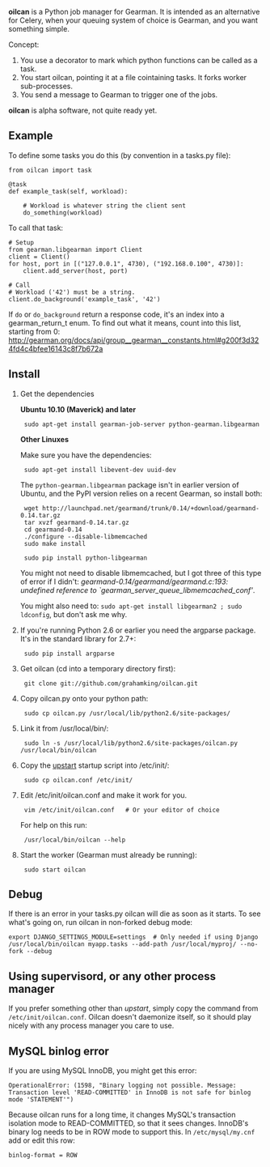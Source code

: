 
**oilcan** is a Python job manager for Gearman. It is intended as an alternative for Celery, when your queuing system of choice is Gearman, and you want something simple.

Concept:

 1. You use a decorator to mark which python functions can be called as a task.
 2. You start oilcan, pointing it at a file cointaining tasks. It forks worker sub-processes.
 3. You send a message to Gearman to trigger one of the jobs.

**oilcan** is alpha software, not quite ready yet.

## Example ##

To define some tasks you do this (by convention in a tasks.py file):

    from oilcan import task

    @task
    def example_task(self, workload):

        # Workload is whatever string the client sent
        do_something(workload)

To call that task:

    # Setup
    from gearman.libgearman import Client
    client = Client()
    for host, port in [("127.0.0.1", 4730), ("192.168.0.100", 4730)]:
        client.add_server(host, port)

    # Call
    # Workload ('42') must be a string. 
    client.do_background('example_task', '42')

If `do` or `do_background` return a response code, it's an index into a gearman_return_t enum. To find out what it means, count into this list, starting from 0: http://gearman.org/docs/api/group__gearman__constants.html#g200f3d324fd4c4bfee16143c8f7b672a

## Install ##

1. Get the dependencies 

    **Ubuntu 10.10 (Maverick) and later**

        sudo apt-get install gearman-job-server python-gearman.libgearman

    **Other Linuxes**

    Make sure you have the dependencies: 
    
        sudo apt-get install libevent-dev uuid-dev

    The `python-gearman.libgearman` package isn't in earlier version of Ubuntu, and the PyPI version relies on a recent Gearman, so install both:

        wget http://launchpad.net/gearmand/trunk/0.14/+download/gearmand-0.14.tar.gz
        tar xvzf gearmand-0.14.tar.gz
        cd gearmand-0.14
        ./configure --disable-libmemcached
        sudo make install

        sudo pip install python-libgearman

    You might not need to disable libmemcached, but I got three of this type of error if I didn't: _gearmand-0.14/gearmand/gearmand.c:193: undefined reference to `gearman_server_queue_libmemcached_conf'_.

    You might also need to: `sudo apt-get install libgearman2 ; sudo ldconfig`, but don't ask me why.

2. If you're running Python 2.6 or earlier you need the argparse package. It's in the standard library for 2.7+:

        sudo pip install argparse

3. Get oilcan (cd into a temporary directory first):

        git clone git://github.com/grahamking/oilcan.git
    
4. Copy oilcan.py onto your python path:

        sudo cp oilcan.py /usr/local/lib/python2.6/site-packages/
    
5. Link it from /usr/local/bin/:

        sudo ln -s /usr/local/lib/python2.6/site-packages/oilcan.py /usr/local/bin/oilcan

6. Copy the [upstart](http://upstart.ubuntu.com/) startup script into /etc/init/:

        sudo cp oilcan.conf /etc/init/

7. Edit /etc/init/oilcan.conf and make it work for you. 

        vim /etc/init/oilcan.conf   # Or your editor of choice

    For help on this run:

        /usr/local/bin/oilcan --help

8. Start the worker (Gearman must already be running):

        sudo start oilcan

## Debug ##

If there is an error in your tasks.py oilcan will die as soon as it starts. To see what's going on, run oilcan in non-forked debug mode:

    export DJANGO_SETTINGS_MODULE=settings  # Only needed if using Django
    /usr/local/bin/oilcan myapp.tasks --add-path /usr/local/myproj/ --no-fork --debug

## Using supervisord, or any other process manager ##

If you prefer something other than _upstart_, simply copy the command from `/etc/init/oilcan.conf`. Oilcan doesn't daemonize itself, so it should play nicely with any process manager you care to use.

## MySQL binlog error ##

If you are using MySQL InnoDB, you might get this error:

    OperationalError: (1598, "Binary logging not possible. Message: Transaction level 'READ-COMMITTED' in InnoDB is not safe for binlog mode 'STATEMENT'")

Because oilcan runs for a long time, it changes MySQL's transaction isolation mode to READ-COMMITTED, so that it sees changes. InnoDB's binary log needs to be in ROW mode to support this. In `/etc/mysql/my.cnf` add or edit this row:

    binlog-format = ROW

